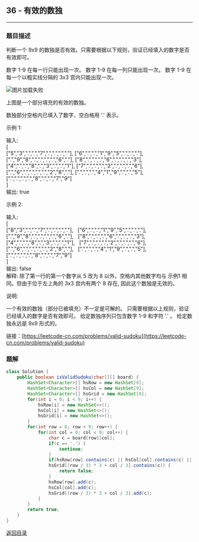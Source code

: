 ## **36 - 有效的数独**
----------------------

### **题目描述**
判断一个 9x9 的数独是否有效。只需要根据以下规则，验证已经填入的数字是否有效即可。

数字 1-9 在每一行只能出现一次。
数字 1-9 在每一列只能出现一次。
数字 1-9 在每一个以粗实线分隔的 3x3 宫内只能出现一次。

![图片加载失败](https://maxwell-l.github.io/WriteSomething/image/isValidSudoku.png)

上图是一个部分填充的有效的数独。

数独部分空格内已填入了数字，空白格用 '.' 表示。

示例 1:

输入:  
[  
  ["5","3",".",".","7",".",".",".","."],
  ["6",".",".","1","9","5",".",".","."],
  [".","9","8",".",".",".",".","6","."],
  ["8",".",".",".","6",".",".",".","3"],
  ["4",".",".","8",".","3",".",".","1"],
  ["7",".",".",".","2",".",".",".","6"],
  [".","6",".",".",".",".","2","8","."],
  [".",".",".","4","1","9",".",".","5"],
  [".",".",".",".","8",".",".","7","9"]  
]  
输出: true  

示例 2:

输入:  
[  
  ["8","3",".",".","7",".",".",".","."],
  ["6",".",".","1","9","5",".",".","."],
  [".","9","8",".",".",".",".","6","."],
  ["8",".",".",".","6",".",".",".","3"],
  ["4",".",".","8",".","3",".",".","1"],
  ["7",".",".",".","2",".",".",".","6"],
  [".","6",".",".",".",".","2","8","."],
  [".",".",".","4","1","9",".",".","5"],
  [".",".",".",".","8",".",".","7","9"]  
]  
输出: false  
解释: 除了第一行的第一个数字从 5 改为 8 以外，空格内其他数字均与 示例1 相同。但由于位于左上角的 3x3 宫内有两个 8 存在, 因此这个数独是无效的。  

说明:

一个有效的数独（部分已被填充）不一定是可解的。
只需要根据以上规则，验证已经填入的数字是否有效即可。
给定数独序列只包含数字 1-9 和字符 '.' 。
给定数独永远是 9x9 形式的。


链接：[https://leetcode-cn.com/problems/valid-sudoku](https://leetcode-cn.com/problems/valid-sudoku)


### **题解**
``` java
class Solution {
    public boolean isValidSudoku(char[][] board) {
        HashSet<Character>[] hsRow = new HashSet[9];
        HashSet<Character>[] hsCol = new HashSet[9];
        HashSet<Character>[] hsGrid = new HashSet[9];
        for(int i = 0; i < 9; i++) {
            hsRow[i] = new HashSet<>();
            hsCol[i] = new HashSet<>();
            hsGrid[i] = new HashSet<>();
        }
        for(int row = 0; row < 9; row++) {
            for(int col = 0; col < 9; col++) {
                char c = board[row][col];
                if(c == '.') {
                    continue;
                }
                if(hsRow[row].contains(c) || hsCol[col].contains(c) ||
                hsGrid[(row / 3) * 3 + col / 3].contains(c)) {
                    return false;
                }
                hsRow[row].add(c);
                hsCol[col].add(c);
                hsGrid[(row / 3) * 3 + col / 3].add(c);
            }
        }
        return true;
    }
}
```



[返回目录](https://maxwell-l.github.io/WriteSomething/something/leetcode)